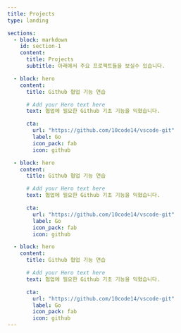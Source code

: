 ```yaml
---
title: Projects
type: landing

sections:
  - block: markdown
    id: section-1
    content:
      title: Projects
      subtitle: 아래에서 주요 프로젝트들을 보실수 있습니다.

  - block: hero
    content:
      title: Github 협업 기능 연습

      # Add your Hero text here
      text: 협업에 필요한 Github 기초 기능을 익혔습니다.

      cta:
        url: "https://github.com/10code14/vscode-git"
        label: Go
        icon_pack: fab
        icon: github

  - block: hero
    content:
      title: Github 협업 기능 연습

      # Add your Hero text here
      text: 협업에 필요한 Github 기초 기능을 익혔습니다.

      cta:
        url: "https://github.com/10code14/vscode-git"
        label: Go
        icon_pack: fab
        icon: github

  - block: hero
    content:
      title: Github 협업 기능 연습

      # Add your Hero text here
      text: 협업에 필요한 Github 기초 기능을 익혔습니다.

      cta:
        url: "https://github.com/10code14/vscode-git"
        label: Go
        icon_pack: fab
        icon: github
---
```

